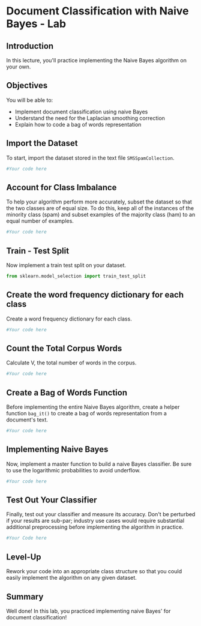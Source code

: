 
# Document Classification with Naive Bayes - Lab

## Introduction

In this lecture, you'll practice implementing the Naive Bayes algorithm on your own.

## Objectives

You will be able to:  

* Implement document classification using naive Bayes
* Understand the need for the Laplacian smoothing correction
* Explain how to code a bag of words representation

## Import the Dataset

To start, import the dataset stored in the text file `SMSSpamCollection`.


```python
#Your code here
```

## Account for Class Imbalance

To help your algorithm perform more accurately, subset the dataset so that the two classes are of equal size. To do this, keep all of the instances of the minority class (spam) and subset examples of the majority class (ham) to an equal number of examples.


```python
#Your code here
```

## Train - Test Split

Now implement a train test split on your dataset.


```python
from sklearn.model_selection import train_test_split
```

## Create the word frequency dictionary for each class

Create a word frequency dictionary for each class.


```python
#Your code here
```

## Count the Total Corpus Words
Calculate V, the total number of words in the corpus.


```python
#Your code here
```

## Create a Bag of Words Function

Before implementing the entire Naive Bayes algorithm, create a helper function `bag_it()` to create a bag of words representation from a document's text.


```python
#Your code here
```

## Implementing Naive Bayes

Now, implement a master function to build a naive Bayes classifier. Be sure to use the logarithmic probabilities to avoid underflow.


```python
#Your code here
```

## Test Out Your Classifier

Finally, test out your classifier and measure its accuracy. Don't be perturbed if your results are sub-par; industry use cases would require substantial additional preprocessing before implementing the algorithm in practice.


```python
#Your Code here
```

## Level-Up

Rework your code into an appropriate class structure so that you could easily implement the algorithm on any given dataset.

## Summary

Well done! In this lab, you practiced implementing naive Bayes' for document classification!
